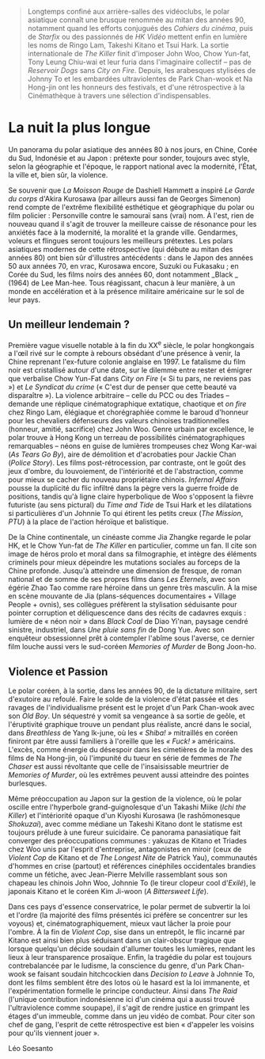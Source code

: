 > Longtemps confiné aux arrière-salles des vidéoclubs, le polar asiatique connaît une brusque renommée au mitan des années 90, notamment quand les efforts conjugués des _Cahiers du cinéma_, puis de _Starfix_ ou des passionnés de _HK Vidéo_ mettent enfin en lumière les noms de Ringo Lam, Takeshi Kitano et Tsui Hark. La sortie internationale de _The Killer_ finit d'imposer John Woo, Chow Yun-fat, Tony Leung Chiu-wai et leur furia dans l'imaginaire collectif – pas de _Reservoir Dogs_ sans _City on Fire_. Depuis, les arabesques stylisées de Johnny To et les embardées ultraviolentes de Park Chan-wook et Na Hong-jin ont les honneurs des festivals, et d'une rétrospective à la Cinémathèque à travers une sélection d'indispensables.

# La nuit la plus longue

Un panorama du polar asiatique des années 80 à nos jours, en Chine, Corée du Sud, Indonésie et au Japon : prétexte pour sonder, toujours avec style, selon la géographie et l'époque, le rapport national avec la modernité, l'État, la ville et, bien sûr, la violence.

Se souvenir que _La Moisson Rouge_ de Dashiell Hammett a inspiré _Le Garde du corps_ d'Akira Kurosawa (par ailleurs aussi fan de Georges Simenon) rend compte de l'extrême flexibilité esthétique et géographique du polar ou film policier : Personville contre le samouraï sans (vrai) nom. À l'est, rien de nouveau quand il s'agit de trouver la meilleure caisse de résonance pour les anxiétés face à la modernité, la moralité et la grande ville. Gendarmes, voleurs et flingues seront toujours les meilleurs prétextes. Les polars asiatiques modernes de cette rétrospective (qui débute au mitan des années 80) ont bien sûr d'illustres antécédents : dans le Japon des années 50 aux années 70, en vrac, Kurosawa encore, Suzuki ou Fukasaku ; en Corée du Sud, les films noirs des années 60, dont notamment _Black _ (1964) de Lee Man-hee. Tous réagissant, chacun à leur manière, à un monde en accélération et à la présence militaire américaine sur le sol de leur pays.

## Un meilleur lendemain ?

Première vague visuelle notable à la fin du XX<sup>e</sup> siècle, le polar hongkongais a l'œil rivé sur le compte à rebours obsédant d'une présence à venir, la Chine reprenant l'ex-future colonie anglaise en 1997. Le fatalisme du film noir est cristallisé autour d'une date, sur le dilemme entre rester et émigrer que verbalise Chow Yun-Fat dans _City on Fire_ (« Si tu pars, ne reviens pas ») et _Le Syndicat du crime_ (« C'est dur de penser que cette beauté va disparaître »). La violence arbitraire – celle du PCC ou des Triades – demande une réplique cinématographique extatique, chaotique et _on fire_ chez Ringo Lam, élégiaque et chorégraphiée comme le baroud d'honneur pour les chevaliers défenseurs des valeurs chinoises traditionnelles (honneur, amitié, sacrifice) chez John Woo. Genre urbain par excellence, le polar trouve à Hong Kong un terreau de possibilités cinématographiques remarquables – néons en guise de lumières trompeuses chez Wong Kar-wai (_As Tears Go By_), aire de démolition et d'acrobaties pour Jackie Chan (_Police Story_). Les films post-rétrocession, par contraste, ont le goût des jeux d'ombre, du louvoiement, de l'intériorité et de l'abstraction, comme pour mieux se cacher du nouveau propriétaire chinois. _Infernal Affairs_ pousse la duplicité du flic infiltré dans la pègre vers la guerre froide de positions, tandis qu'à ligne claire hyperbolique de Woo s'opposent la fièvre futuriste (au sens pictural) du _Time and Tide_ de Tsui Hark et les dilatations si particulières d'un Johnnie To qui étirent les petits creux (_The Mission_, _PTU_) à la place de l'action héroïque et balistique.

De la Chine continentale, un cinéaste comme Jia Zhangke regarde le polar HK, et le Chow Yun-fat de _The Killer_ en particulier, comme un fan. Il cite son image de héros prolo et moral dans sa filmographie, et intègre des éléments criminels pour mieux dépeindre les mutations sociales au forceps de la Chine profonde. Jusqu'à atteindre une dimension de fresque, de roman national et de somme de ses propres films dans _Les Éternels_, avec son égérie Zhao Tao comme rare héroïne dans un genre très masculin. À la mise en scène mouvante de Jia (plans-séquences documentaires + Village People + ovnis), ses collègues préfèrent la stylisation séduisante pour pointer corruption et déliquescence dans des récits de cadavres exquis : lumière de « néon noir » dans _Black Coal_ de Diao Yi'nan, paysage cendré sinistre, industriel, dans _Une pluie sans fin_ de Dong Yue. Avec son enquêteur obsessionnel prêt à contempler l'abîme sous l'averse, ce dernier film louche aussi vers le sud-coréen _Memories of Murder_ de Bong Joon-ho.

## Violence et Passion

Le polar coréen, à la sortie, dans les années 90, de la dictature militaire, sert d'exutoire au refoulé. Faire le solde de la violence d'état passée et des ravages de l'individualisme présent est le projet d'un Park Chan-wook avec son _Old Boy_. Un séquestré y vomit sa vengeance à sa sortie de geôle, et l'éruptivité graphique trouve un pendant plus réaliste, ancré dans le social, dans _Breathless_ de Yang Ik-june, où les _« Shiba! »_ mitraillés en coréen finiront par être aussi familiers à l'oreille que les _« Fuck! »_ américains. L'excès, comme énergie du désespoir dans les cimetières de la morale des films de Na Hong-jin, où l'impunité du tueur en série de femmes de _The Chaser_ est aussi révoltante que celle de l'insaisissable meurtrier de _Memories of Murder_, où les extrêmes peuvent aussi atteindre des pointes burlesques.

Même préoccupation au Japon sur la gestion de la violence, où le polar oscille entre l'hyperbole grand-guignolesque d'un Takashi Miike (_Ichi the Killer_) et l'intériorité opaque d'un Kiyoshi Kurosawa (le rashōmonesque _Shokuzai_), avec comme médiane un Takeshi Kitano dont le statisme est toujours prélude à une fureur suicidaire. Ce panorama panasiatique fait converger des préoccupations communes : yakuzas de Kitano et Triades chez Woo unis par l'esprit d'entreprise, antagonistes en miroir (ceux de _Violent Cop_ de Kitano et de _The Longest Nite_ de Patrick Yau), communautés d'hommes en crise (partout) et références cinéphiles occidentales brandies comme un fétiche, avec Jean-Pierre Melville rassemblant sous son chapeau les chinois John Woo, Johnnie To (le tireur clopeur cool d'_Exilé_), le japonais Kitano et le coréen Kim Ji-woon (_A Bittersweet Life_).

Dans ces pays d'essence conservatrice, le polar permet de subvertir la loi et l'ordre (la majorité des films présentés ici préfère se concentrer sur les voyous) et, cinématographiquement, mieux vaut lâcher la proie pour l'ombre. À la fin de _Violent Cop_, sise dans un entrepôt, le flic incarné par Kitano est ainsi bien plus séduisant dans un clair-obscur tragique que lorsque quelqu'un décide soudain d'allumer toutes les lumières, rendant les lieux à leur transparence prosaïque. Enfin, la tragédie du polar est toujours contrebalancée par le ludisme, la conscience du genre, d'un Park Chan-wook se faisant soudain hitchcockien dans _Decision to Leave_ à Johnnie To, dont les films semblent être des lotos où le hasard est la loi immanente, et l'expérimentation formelle le principe conducteur. Ainsi dans _The Raid_ (l'unique contribution indonésienne ici d'un cinéma qui a aussi trouvé l'ultraviolence comme soupape), il s'agit de rendre justice en grimpant les étages d'un immeuble, comme dans un jeu vidéo de combat. Pour citer son chef de gang, l'esprit de cette rétrospective est bien « d'appeler les voisins pour qu'ils viennent jouer ».

<div class="author">Léo Soesanto</div>
